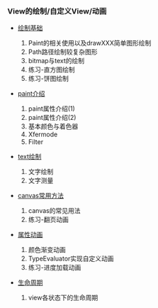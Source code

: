 ### View的绘制/自定义View/动画

* [绘制基础](app/src/main/java/com/dididi/viewdemo/view/basic/drawBasic.md)
  1. Paint的相关使用以及drawXXX简单图形绘制
  2. Path路径绘制较复杂图形
  3. bitmap与text的绘制
  4. 练习-直方图绘制
  5. 练习-饼图绘制
  
* [paint介绍](app/src/main/java/com/dididi/viewdemo/draw/paint/paint.md)

  1. paint属性介绍(1)
  2. paint属性介绍(2)
  3. 基本颜色与着色器
  4. Xfermode
  5. Filter
  
* [text绘制](app/src/main/java/com/dididi/viewdemo/draw/text/text.md)

  1. 文字绘制
  2. 文字测量

* [canvas常用方法](app/src/main/java/com/dididi/viewdemo/draw/canvas/canvas.md)

  1. canvas的常见用法
  2. 练习-翻页动画

* [属性动画](app/src/main/java/com/dididi/viewdemo/draw/animation/animation.md)

  1. 颜色渐变动画
  2. TypeEvaluator实现自定义动画
  3. 练习-进度加载动画

* [生命周期](app/src/main/java/com/dididi/viewdemo/draw/lifeycycle/lifecycle.md)

  1. view各状态下的生命周期

  

  

  
